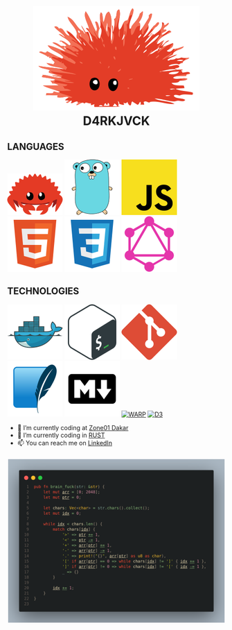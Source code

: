 
<h1 align=center >
  <img alt="Rust" src="./logos/unsafe-rust.svg">
  <br>
  D4RKJVCK
</h1>

## LANGUAGES

[![RUST](./logos/ferris.svg)](https://www.rust-lang.org)
[![GO](./logos/gopher.svg)](https://go.dev)
[![JAVASCRIPT](logos/javascript.svg)](https://developer.mozilla.org/en-US/docs/Web/JavaScript)
[![HTML5](./logos/html.svg)]()
[![CSS3](./logos/css.svg)]()
[![GRAPHQL](./logos/graphql.svg)]()

## TECHNOLOGIES

[![DOCKER](./logos/docker.svg)](https://www.docker.com/)
[![BASH](./logos/bash.svg)]()
[![GIT](./logos/git.svg)]()
[![SQLITE](./logos/sqlite.svg)]()
[![MARKDOWN](./logos/markdown.svg)]()
[![WARP](https://img.shields.io/badge/warp-01A4FF?style=for-the-badge&logo=warp&logoColor=white)]()
[![D3](https://img.shields.io/badge/d3%20js-F9A03C?style=for-the-badge&logo=d3.js&logoColor=white)]()


- 🔭 I’m currently coding at [Zone01 Dakar](https://www.zone01dakar.sn)
- 🦀 I’m currently coding in [RUST](https://doc.rust-lang.org/book)
- 📫 You can reach me on [LinkedIn](https://www.linkedin.com/in/d4rkjvck)

<h3 align=center>
  <img alt="brain_fuck" src="./brain_fuck.png" width="500px">
</h3>
